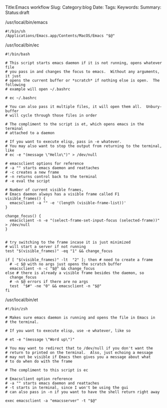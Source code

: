 Title:Emacs workflow
Slug:
Category:blog 
Date:
Tags:
Keywords:
Summary:
Status:draft

/usr/local/bin/emacs

    #!/bin/sh
    /Applications/Emacs.app/Contents/MacOS/Emacs "$@"

/usr/local/bin/ec

    #!/bin/bash
    
    # This script starts emacs daemon if it is not running, opens whatever file
    # you pass in and changes the focus to emacs.  Without any arguments, it just
    # opens the current buffer or *scratch* if nothing else is open.  The following
    # example will open ~/.bashrc
    
    # ec ~/.bashrc
    
    # You can also pass it multiple files, it will open them all.  Unbury-buffer
    # will cycle through those files in order
    
    # The compliment to the script is et, which opens emacs in the terminal
    # attached to a daemon
    
    # If you want to execute elisp, pass in -e whatever.
    # You may also want to stop the output from returning to the terminal, like
    # ec -e "(message \"Hello\")" > /dev/null
    
    # emacsclient options for reference
    # -a "" starts emacs daemon and reattaches
    # -c creates a new frame
    # -n returns control back to the terminal
    # -e eval the script
    
    # Number of current visible frames,
    # Emacs daemon always has a visible frame called F1
    visible_frames() {
      emacsclient -a "" -e '(length (visible-frame-list))'
    }
    
    change_focus() {
      emacsclient -n -e "(select-frame-set-input-focus (selected-frame))" > /dev/null
    }
    
    
    # try switching to the frame incase it is just minimized
    # will start a server if not running
    test "$(visible_frames)" -eq "1" && change_focus
    
    if [ "$(visible_frames)" -lt  "2" ]; then # need to create a frame
      # -c $@ with no args just opens the scratch buffer
      emacsclient -n -c "$@" && change_focus
    else # there is already a visible frame besides the daemon, so
      change_focus
      # -n $@ errors if there are no args
      test  "$#" -ne "0" && emacsclient -n "$@"
    fi


/usr/local/bin/et

    #!/bin/zsh
    
    # Makes sure emacs daemon is running and opens the file in Emacs in
    # the terminal.
    
    # If you want to execute elisp, use -e whatever, like so
    
    # et -e "(message \"Word up\")"
    
    # You may want to redirect that to /dev/null if you don't want the
    # return to printed on the terminal.  Also, just echoing a message
    # may not be visible if Emacs then gives you a message about what
    # to do when do with the frame
    
    # The compliment to this script is ec
    
    # Emacsclient option reference
    # -a "" starts emacs daemon and reattaches
    # -t starts in terminal, since I won't be using the gui
    # can also pass in -n if you want to have the shell return right away
    
    exec emacsclient -a "emacsserver" -t "$@"

